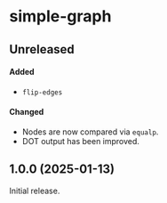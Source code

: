 # simple-graph

## Unreleased

#### Added

- `flip-edges`

#### Changed

- Nodes are now compared via `equalp`.
- DOT output has been improved.

## 1.0.0 (2025-01-13)

Initial release.

